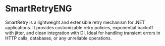 # SmartRetryENG
SmartRetry is a lightweight and extensible retry mechanism for .NET applications. It provides customizable retry policies, exponential backoff with jitter, and clean integration with DI. Ideal for handling transient errors in HTTP calls, databases, or any unreliable operations.
